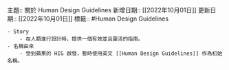 主題:: 關於 Human Design Guidelines
新增日期:: [[2022年10月01日]]
更新日期:: [[2022年10月01日]]
標籤:: #Human Design Guidelines

	- Story
		- 在人類進行設計時，提供一個有效並且靈活的指南。
	- 名稱由來
		- 受到蘋果的 HIG 啟發，暫時使用英文 [[Human Design Guidelines]] 作為初始名稱。